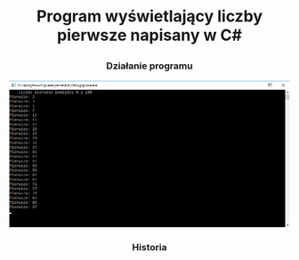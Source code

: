 # <p align = "center">Program wyświetlający liczby pierwsze napisany w C#


### <p align = "center">Działanie programu
![Obrazek](/img/1.png)

### <p align = "center">Historia
<p align= "center>
![Obrazek2](/img/2.png)
           </p>

Lorem ipsum dolor sit amet, consectetur adipiscing elit. Suspendisse non maximus eros. Fusce hendrerit mattis eros eu volutpat. Proin facilisis, nibh et laoreet malesuada, nulla quam fringilla augue, in maximus tellus dolor id neque. Nam cursus quam in aliquam dignissim. Morbi facilisis tempor risus a feugiat. Nullam odio lacus, porta non dictum et, commodo sit amet elit. Mauris felis mauris, tincidunt ac tempor eu, finibus eget ante. Vestibulum leo metus, tristique vel nisl at, eleifend fringilla enim. In ut egestas tellus. Vivamus in rhoncus lorem. Pellentesque vel elit a ante porttitor luctus ut id massa. Nam et tincidunt nisi, eu blandit lacus. Suspendisse sed tempor eros.

Morbi consequat dolor quis orci pretium dignissim. Donec suscipit a tortor a feugiat. In tempus nec magna quis eleifend. Nullam tincidunt, turpis a mollis vehicula, lorem mauris aliquam erat, vitae maximus eros ligula non ex. Nam ac placerat ante. In quis efficitur sapien, vel eleifend ligula. Nunc a mauris egestas, fermentum nunc ut, tincidunt sapien. Nam tristique mi non dolor pulvinar, vitae pharetra erat interdum. Nulla faucibus quis nunc vel tincidunt. Lorem ipsum dolor sit amet, consectetur adipiscing elit.

Sed vulputate in tortor sed consequat. Nulla in consectetur libero. Sed quis sodales lorem. Cras efficitur fermentum metus, quis euismod ipsum aliquam id. Nulla fringilla, sem tristique dignissim suscipit, est mauris aliquam sapien, sed hendrerit turpis turpis sit amet leo. Duis mattis neque quis nunc luctus, eget fringilla dolor commodo. Nulla sed vestibulum purus. Quisque bibendum erat vitae congue faucibus. Nunc egestas feugiat ligula nec posuere. Maecenas eu sollicitudin orci, ut lacinia sapien. Sed vestibulum, nunc ac sagittis feugiat, lectus libero facilisis ligula, nec semper nunc turpis sed ligula. Sed quis ligula neque. Curabitur placerat quam sed luctus auctor.

Aenean consequat nibh eu tincidunt blandit. Mauris blandit odio et blandit pellentesque. Fusce dictum feugiat mollis. Quisque at diam tempus, dignissim enim eget, pharetra dui. Maecenas id feugiat libero. In ac metus vel nisl sodales sagittis vitae sodales massa. Etiam nec dui mollis, hendrerit tortor sit amet, accumsan lectus.

In accumsan lorem vel nisi dapibus, at vehicula mi viverra. Vivamus vel magna arcu. Nunc malesuada dignissim justo, vel convallis enim porta pharetra. Mauris pretium libero volutpat tempus malesuada. Pellentesque elit libero, eleifend sed vulputate vel, semper ut tortor. Nullam nec suscipit sem, non interdum diam. Ut sagittis purus quam, a bibendum ipsum consequat quis. Quisque sed nibh sit amet sem feugiat eleifend. Vivamus ut tortor nec enim venenatis gravida ac nec libero. Integer mollis pretium diam ac tincidunt.
